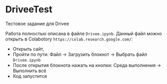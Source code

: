 # DriveeTest
Тестовое задание для Drivee

Работа полностью описана в файле ```Drivee.ipynb```. Данный файл можно открыть в Colabotory ```https://colab.research.google.com/```:

- Открыть сайт,
- Пройти по пути: Файл -> Загрузить блокнот -> Выбрать файл ```Drivee.ipynb```
- После открытия блокнота нажать на кнопки: Среда выполнения -> Выполнить всё
- Код запустится
